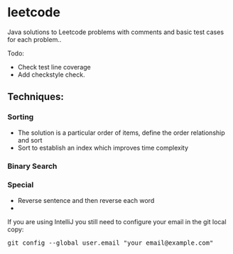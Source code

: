 # leetcode
Java solutions to Leetcode problems with comments and basic test cases for each problem.. 



Todo:
 - Check test line coverage
 - Add checkstyle check.


## Techniques:

### Sorting
- The solution is a particular order of items, define the order relationship and sort
- Sort to establish an index which improves time complexity

### Binary Search

### Special
- Reverse sentence and then reverse each word
- 



If you are using IntelliJ you still need to configure your email in the git local copy:
<pre>
git config --global user.email "your_email@example.com"
</pre>